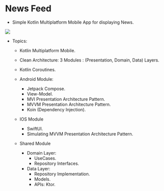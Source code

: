 # News Feed

- Simple Kotlin Multiplatform Mobile App for displaying News.

![](https://github.com/mohamedXashraf/news-feed-kmm/blob/master/banner.png?raw=true)

- Topics:
  * Kotlin Multiplatform Mobile.
  
  * Clean Architecture: 3 Modules : (Presentation, Domain, Data) Layers.
  
  * Kotlin Coroutines.
  
  * Android Module:
    * Jetpack Compose.
    * View-Model.
    * MVI Presentation Architecture Pattern.
    * MVVM Presentation Architecture Pattern.
    * Koin (Dependency Injection).
  
  * IOS Module
    * SwiftUI.
    * Simulating MVVM Presentation Architecture Pattern.
  
  * Shared Module
    * Domain Layer:
      * UseCases.
      * Repository Interfaces.
    * Data Layer:
      * Repository Implementation.
      * Models.
      * APIs: Ktor.
